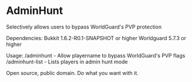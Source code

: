 AdminHunt
=========

Selectively allows users to bypass WorldGuard's PVP protection

Dependencies:
	Bukkit 1.6.2-R0.1-SNAPSHOT or higher
	Worldguard 5.7.3 or higher

Usage:
	/adminhunt <playername> - Allow playername to bypass WorldGuard's PVP flags
	/adminhunt-list - Lists players in admin hunt mode

Open source, public domain. Do what you want with it. 
